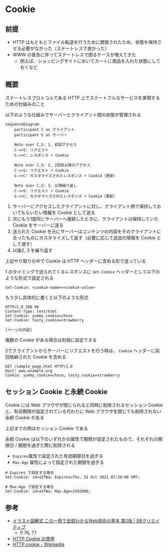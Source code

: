 # Cookie

## 前提

- HTTP はもともとファイル転送を行うために開発されたため、状態を保持させる必要がなかった（ステートレスで良かった）
- WWW の普及に伴ってステートレスで困るケースが増えてきた
  - 例えば、ショッピングサイトにおいてカートに商品を入れた状態にしておくなど

## 概要

ステートレスプロトコルである HTTP 上でステートフルなサービスを実現するための仕組みのこと

以下のような仕組みでサーバーとクライアント間の状態が管理される

```mermaid
sequenceDiagram
    participant C as クライアント
    participant S as サーバー

    Note over C,S: 1. 初回アクセス
    C->>S: リクエスト
    S->>C: レスポンス + Cookie

    Note over C,S: 2. 2回目以降のアクセス
    C->>S: リクエスト + Cookie
    S->>C: カスタマイズされたレスポンス + Cookie（更新）

    Note over C,S: 3. 以降繰り返し
    C->>S: リクエスト + Cookie
    S->>C: カスタマイズされたレスポンス + Cookie（更新）
```

1. サーバーにアクセスしたクライアントに対し、クライアント側で保持しておいてもらいたい情報を Cookie として送る
2. 次にもう1度同じサーバーへ接続したときに、クライアントは保持していた Cookie をサーバーに送る
3. 送られた Cookie を元にサーバーはコンテンツの内容をそのクライアントに合ったものにカスタマイズして返す（必要に応じて追加の情報を Cookie として渡す）
4. 以後2, 3 を繰り返す

上記やり取りの中で Cookie は HTTP ヘッダーに含める形で送っている

1 のタイミングで送られてくるレスポンスに `Set-Cookie` ヘッダーとして以下のような形式で設定される

```http
Set-Cookie: <cookie-name>=<cookie-value>
```

もう少し具体的に書くと以下のような形式

```http
HTTP/2.0 200 OK
Content-Type: text/html
Set-Cookie: yummy_cookie=choco
Set-Cookie: tasty_cookie=strawberry

[ページの内容]
```

複数の Cookie がある場合は別個に設定できる

2でクライアントからサーバーにリクエストを行う時は、 `Cookie` ヘッダーに前回格納された Cookie を含める

```http
GET /sample_page.html HTTP/2.0
Host: www.example.org
Cookie: yummy_cookie=choco; tasty_cookie=strawberry
```

## セッション Cookie と永続 Cookie

Cookie には Web ブラウザが閉じられると同時に削除されるセッション Cookie と、有効期限が設定されている代わりに Web ブラウザを閉じても削除されない永続 Cookie がある

上記までの例はセッション Cookie である

永続 Cookie は以下のいずれかの属性で期限が設定されたもので、それぞれの期限日 / 期間を過ぎた際に削除される

- `Expires`属性で設定された有効期限日を過ぎる
- `Max-Age` 属性によって指定された期間を過ぎる

```http
# Expires で設定する場合
Set-Cookie: id=a3fWa; Expires=Thu, 31 Oct 2021 07:28:00 GMT;

# Max-Age で設定する場合
Set-Cookie: id=a3fWa; Max-Age=2592000;
```

## 参考

- [イラスト図解式 この一冊で全部わかるWeb技術の基本 第2版 | SBクリエイティブ](https://www.sbcr.jp/product/4815625948/)
  - P.76, 77
- [HTTP Cookie の使用](https://developer.mozilla.org/ja/docs/Web/HTTP/Guides/Cookies)
- [HTTP cookie - Wikipedia](https://ja.wikipedia.org/wiki/HTTP_cookie)
